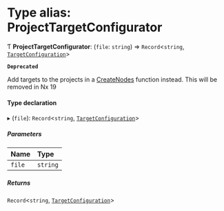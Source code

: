 # Type alias: ProjectTargetConfigurator

Ƭ **ProjectTargetConfigurator**: (`file`: `string`) => `Record`\<`string`, [`TargetConfiguration`](../../devkit/documents/TargetConfiguration)\>

**`Deprecated`**

Add targets to the projects in a [CreateNodes](../../devkit/documents/CreateNodes) function instead. This will be removed in Nx 19

#### Type declaration

▸ (`file`): `Record`\<`string`, [`TargetConfiguration`](../../devkit/documents/TargetConfiguration)\>

##### Parameters

| Name   | Type     |
| :----- | :------- |
| `file` | `string` |

##### Returns

`Record`\<`string`, [`TargetConfiguration`](../../devkit/documents/TargetConfiguration)\>
